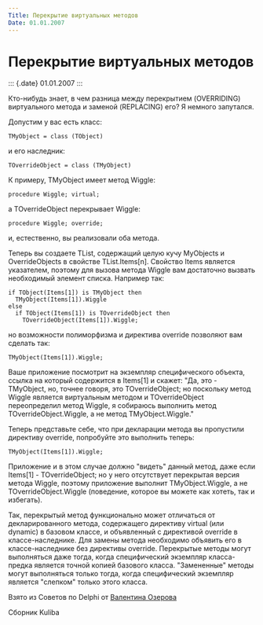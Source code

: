 ```yaml
---
Title: Перекрытие виртуальных методов
Date: 01.01.2007
---
```



Перекрытие виртуальных методов
==============================

::: {.date}
01.01.2007
:::

Кто-нибудь знает, в чем разница между перекрытием (OVERRIDING)
виртуального метода и заменой (REPLACING) его? Я немного запутался.

Допустим у вас есть класс:

    TMyObject = class (TObject) 

и его наследник:

    TOverrideObject = class (TMyObject) 

К примеру, TMyObject имеет метод Wiggle:

    procedure Wiggle; virtual; 

а TOverrideObject перекрывает Wiggle:

    procedure Wiggle; override; 

и, естественно, вы реализовали оба метода.

Теперь вы создаете TList, содержащий целую кучу MyObjects и
OverrideObjects в свойстве TList.Items\[n\]. Свойство Items является
указателем, поэтому для вызова метода Wiggle вам достаточно вызвать
необходимый элемент списка. Например так:

    if TObject(Items[1]) is TMyObject then 
      TMyObject(Items[1]).Wiggle
    else 
      if TObject(Items[1]) is TOverrideObject then 
        TOverrideObject(Items[1]).Wiggle;

но возможности полиморфизма и директива override позволяют вам сделать
так:

    TMyObject(Items[1]).Wiggle; 

Ваше приложение посмотрит на экземпляр специфического объекта, ссылка на
который содержится в Items\[1\] и скажет: \"Да, это - TMyObject, но,
точнее говоря, это TOverrideObject; но поскольку метод Wiggle является
виртуальным методом и TOverrideObject переопределил метод Wiggle, я
собираюсь выполнить метод TOverrideObject.Wiggle, а не метод
TMyObject.Wiggle.\"

Теперь представьте себе, что при декларации метода вы пропустили
директиву override, попробуйте это выполнить теперь:

    TMyObject(Items[1]).Wiggle; 

Приложение и в этом случае должно \"видеть\" данный метод, даже если
Items\[1\] - TOverrideObject; но у него отсутствует перекрытая версия
метода Wiggle, поэтому приложение выполнит TMyObject.Wiggle, а не
TOverrideObject.Wiggle (поведение, которое вы можете как хотеть, так и
избегать).

Так, перекрытый метод функционально может отличаться от декларированного
метода, содержащего директиву virtual (или dynamic) в базовом классе, и
объявленный с директивой override в классе-наследнике. Для замены метода
необходимо объявить его в классе-наследнике без директивы override.
Перекрытые методы могут выполняться даже тогда, когда специфический
экземпляр класса-предка является точной копией базового класса.
\"Замененные\" методы могут выполняться только тогда, когда
специфический экземпляр является \"слепком\" только этого класса.

Взято из Советов по Delphi от [Валентина
Озерова](mailto:mailto:webmaster@webinspector.com)

Сборник Kuliba
